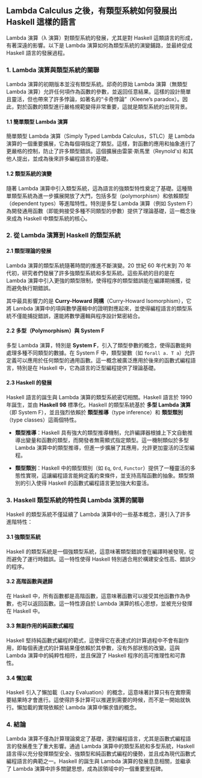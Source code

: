 ## Lambda Calculus 之後，有類型系統如何發展出 Haskell 這樣的語言

Lambda 演算（λ 演算）對類型系統的發展，尤其是對 Haskell 這類語言的形成，有著深遠的影響。以下是 Lambda 演算如何為類型系統的演變鋪路，並最終促成 Haskell 語言的發展過程。

### 1. Lambda 演算與類型系統的關聯

Lambda 演算的初期版本並沒有類型系統。邱奇的原始 Lambda 演算（無類型 Lambda 演算）允許任何項作為函數的參數，並返回任意結果。這樣的設計簡單且靈活，但也帶來了許多悖論，如著名的“卡奇悖論”（Kleene’s paradox）。因此，對於函數的類型進行嚴格規範變得非常重要，這就是類型系統的出現背景。

#### 1.1 簡單類型 Lambda 演算
簡單類型 Lambda 演算（Simply Typed Lambda Calculus，STLC）是 Lambda 演算的一個重要擴展，它為每個項指定了類型。這樣，對函數的應用和抽象進行了更嚴格的控制，防止了許多類型錯誤。這個擴展由雷蒙·斯馬里（Reynold's) 和其他人提出，並成為後來許多編程語言的基礎。

#### 1.2 類型系統的演變
隨著 Lambda 演算中引入類型系統，這為語言的強類型特性奠定了基礎。這種簡單類型系統為進一步擴展開放了大門，包括多型（polymorphism）和依賴類型（dependent types）等進階特性。特別是多型 Lambda 演算（例如 System F）為開發通用函數（即能夠接受多種不同類型的參數）提供了理論基礎，這一概念後來成為 Haskell 中類型系統的核心。

### 2. 從 Lambda 演算到 Haskell 的類型系統

#### 2.1 類型理論的發展
Lambda 演算的類型系統隨著時間的推進不斷演變。20 世紀 60 年代末到 70 年代初，研究者們發展了許多強類型系統和多型系統。這些系統的目的是在 Lambda 演算中引入更強的類型限制，使得程序的類型錯誤能在編譯期捕獲，從而避免執行期錯誤。

其中最具影響力的是 **Curry-Howard 同構**（Curry-Howard Isomorphism），它將 Lambda 演算中的項與數學邏輯中的證明對應起來，並使得編程語言的類型系統不僅能捕捉錯誤，還能將數學邏輯與程序設計緊密結合。

#### 2.2 多型（Polymorphism）與 System F
多型 Lambda 演算，特別是 **System F**，引入了類型參數的概念，使得函數能夠處理多種不同類型的數據。在 System F 中，類型變數（如 `forall a. T a`）允許定義可以應用於任何類型的通用函數。這一概念被廣泛應用於後來的函數式編程語言，特別是在 Haskell 中，它為語言的泛型編程提供了理論基礎。

#### 2.3 Haskell 的發展
Haskell 語言的誕生與 Lambda 演算的類型系統密切相關。Haskell 語言於 1990 年誕生，並由 **Haskell 98** 標準化。Haskell 的類型系統基於 **多型 Lambda 演算**（即 System F），並且強烈依賴於 **類型推導**（type inference）和 **類型類別**（type classes）這兩個特性。

- **類型推導**：Haskell 具有強大的類型推導機制，允許編譯器根據上下文自動推導出變量和函數的類型，而開發者無需顯式指定類型。這一機制類似於多型 Lambda 演算中的類型推導，但進一步擴展了其應用，允許更加靈活的泛型編程。

- **類型類別**：Haskell 中的類型類別（如 `Eq`, `Ord`, `Functor`）提供了一種靈活的多態性實現，這讓編程語言能夠定義約束條件，並支持高階函數的抽象。類型類別的引入使得 Haskell 的函數式編程語言更加強大和靈活。

### 3. Haskell 類型系統的特性與 Lambda 演算的關聯

Haskell 的類型系統不僅延續了 Lambda 演算中的一些基本概念，還引入了許多進階特性：

#### 3.1 強類型系統
Haskell 的類型系統是一個強類型系統，這意味著類型錯誤會在編譯時被發現，從而避免了運行時錯誤。這一特性使得 Haskell 特別適合用於構建安全性高、錯誤少的程序。

#### 3.2 高階函數與遞歸
在 Haskell 中，所有函數都是高階函數，這意味著函數可以接受其他函數作為參數，也可以返回函數。這一特性源自於 Lambda 演算的核心思想，並被充分發揮在 Haskell 中。

#### 3.3 無副作用的純函數式編程
Haskell 堅持純函數式編程的範式，這使得它在表達式的計算過程中不會有副作用，即每個表達式的計算結果僅依賴於其參數，沒有外部狀態的改變。這與 Lambda 演算中的純粹性相符，並且保證了 Haskell 程序的高可推理性和可靠性。

#### 3.4 懶加載
Haskell 引入了懶加載（Lazy Evaluation）的概念，這意味著計算只有在實際需要結果時才會進行。這使得許多計算可以推遲到需要的時候，而不是一開始就執行。懶加載的實現依賴於 Lambda 演算中懶求值的概念。

### 4. 結論
Lambda 演算不僅為計算理論奠定了基礎，還對編程語言，尤其是函數式編程語言的發展產生了重大影響。通過 Lambda 演算中的類型系統和多型系統，Haskell 語言得以充分發揮類型安全、強類型和純函數式編程的優勢，並且成為現代函數式編程語言的典範之一。Haskell 的誕生與 Lambda 演算的發展息息相關，並繼承了 Lambda 演算中許多關鍵思想，成為該領域中的一個重要里程碑。
